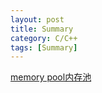 ```yaml
---
layout: post
title: Summary
category: C/C++
tags: [Summary]
---
```


[memory pool内存池](https://lamdota2.github.io/2022/07/11/mempool%E5%86%85%E5%AD%98%E6%B1%A0.html)

[]()

[]()
